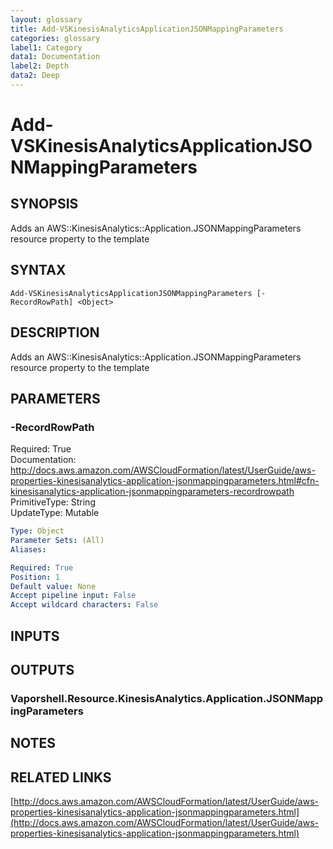 ```yaml
---
layout: glossary
title: Add-VSKinesisAnalyticsApplicationJSONMappingParameters
categories: glossary
label1: Category
data1: Documentation
label2: Depth
data2: Deep
---
```


# Add-VSKinesisAnalyticsApplicationJSONMappingParameters

## SYNOPSIS
Adds an AWS::KinesisAnalytics::Application.JSONMappingParameters resource property to the template

## SYNTAX

```
Add-VSKinesisAnalyticsApplicationJSONMappingParameters [-RecordRowPath] <Object>
```

## DESCRIPTION
Adds an AWS::KinesisAnalytics::Application.JSONMappingParameters resource property to the template

## PARAMETERS

### -RecordRowPath
Required: True    
Documentation: http://docs.aws.amazon.com/AWSCloudFormation/latest/UserGuide/aws-properties-kinesisanalytics-application-jsonmappingparameters.html#cfn-kinesisanalytics-application-jsonmappingparameters-recordrowpath    
PrimitiveType: String    
UpdateType: Mutable

```yaml
Type: Object
Parameter Sets: (All)
Aliases: 

Required: True
Position: 1
Default value: None
Accept pipeline input: False
Accept wildcard characters: False
```

## INPUTS

## OUTPUTS

### Vaporshell.Resource.KinesisAnalytics.Application.JSONMappingParameters

## NOTES

## RELATED LINKS

[http://docs.aws.amazon.com/AWSCloudFormation/latest/UserGuide/aws-properties-kinesisanalytics-application-jsonmappingparameters.html](http://docs.aws.amazon.com/AWSCloudFormation/latest/UserGuide/aws-properties-kinesisanalytics-application-jsonmappingparameters.html)

